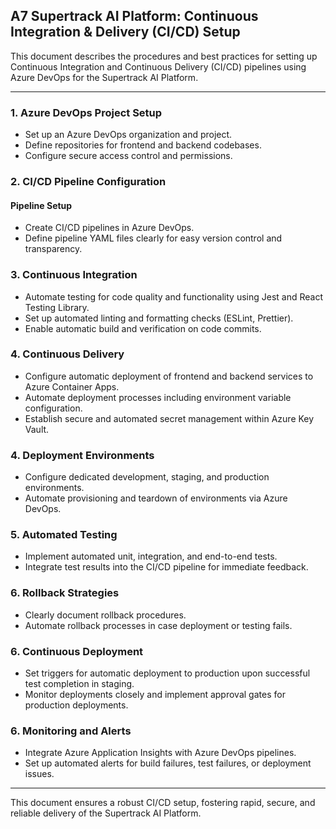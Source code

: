 ## **A7 Supertrack AI Platform: Continuous Integration & Delivery (CI/CD) Setup**

This document describes the procedures and best practices for setting up Continuous Integration and Continuous Delivery (CI/CD) pipelines using Azure DevOps for the Supertrack AI Platform.

---

### **1\. Azure DevOps Project Setup**

* Set up an Azure DevOps organization and project.  
* Define repositories for frontend and backend codebases.  
* Configure secure access control and permissions.

### **2\. CI/CD Pipeline Configuration**

#### **Pipeline Setup**

* Create CI/CD pipelines in Azure DevOps.  
* Define pipeline YAML files clearly for easy version control and transparency.

### **3\. Continuous Integration**

* Automate testing for code quality and functionality using Jest and React Testing Library.  
* Set up automated linting and formatting checks (ESLint, Prettier).  
* Enable automatic build and verification on code commits.

### **4\. Continuous Delivery**

* Configure automatic deployment of frontend and backend services to Azure Container Apps.  
* Automate deployment processes including environment variable configuration.  
* Establish secure and automated secret management within Azure Key Vault.

### **4\. Deployment Environments**

* Configure dedicated development, staging, and production environments.  
* Automate provisioning and teardown of environments via Azure DevOps.

### **5\. Automated Testing**

* Implement automated unit, integration, and end-to-end tests.  
* Integrate test results into the CI/CD pipeline for immediate feedback.

### **6\. Rollback Strategies**

* Clearly document rollback procedures.  
* Automate rollback processes in case deployment or testing fails.

### **6\. Continuous Deployment**

* Set triggers for automatic deployment to production upon successful test completion in staging.  
* Monitor deployments closely and implement approval gates for production deployments.

### **6\. Monitoring and Alerts**

* Integrate Azure Application Insights with Azure DevOps pipelines.  
* Set up automated alerts for build failures, test failures, or deployment issues.

---

This document ensures a robust CI/CD setup, fostering rapid, secure, and reliable delivery of the Supertrack AI Platform.


